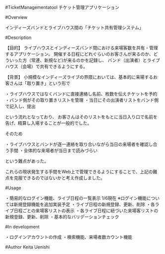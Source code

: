 #TicketManagementatool チケット管理アプリケーション

#Overview

インディーズバンドとライブハウス間の「チケット共有管理システム」

#Description

【目的】
ライブハウスとインディーズバンド間における来場客数を共有・管理するアプリケーション。
開催する日程にどれぐらいのお客さんが来るのか、どういった方（常連、新規など)が来るのかを記録し、
バンド（出演者）とライブハウス（会場）で共有できるようにする。


【背景】
小規模なインディーズライブの界隈においては、基本的に来場するお客さんは「取り置き」という形で

・ライブハウスではなくバンドに直接連絡し名前、枚数を伝えチケットを予約
・バンド側がその取り置きリストを管理
・当日にその出演者リストをバンド側で記入し、提出

という流れとなっており、
お客さんはそのリストをもとに当日入り口で名前を告げ、精算し入場することが一般的でした。

そのため

・ライブハウスとバンドが逐一連絡を取り合いながら当日の来場者を確認し合う手間
・全体的な来場者が当日まで読みづらい

という難点があった。

これらの現状発生する手間をWeb上で管理できるようにすることで、上記の難点を克服できるのではないかと考え作成しました。

#Usage

・簡易的なログイン機能、ライブ日程の一覧表示
1/6現在
※ログイン機能については新規登録機能を追加実装予定
・ライブ日程の新規登録、更新、削除
・各ライブ日程ごとの来場客リストの表示
・各ライブ日程に紐づいた来場客リストの新規登録、更新、削除
・基本的なバリデーションチェック

#In development

・ログインアカウントの作成
・検索機能、来場者数カウント機能

#Author
Keita Uenishi